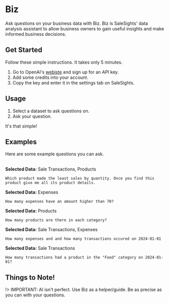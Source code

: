# Biz

Ask questions on your business data with Biz. Biz is SaleSights' data analysis assistant to allow business owners to gain useful insights and make informed business decisions.

## Get Started

Follow these simple instructions. It takes only 5 minutes.

1. Go to OpenAI's [webiste](https://openai.com/blog/openai-api) and sign up for an API key.
2. Add some credits into your account.
3. Copy the key and enter it in the settings tab on SaleSights.

## Usage

1. Select a dataset to ask questions on.
2. Ask your question.

It's that simple!

## Examples

Here are some example questions you can ask. <br><br>

**Selected Data:** Sale Transactions, Products
```Biz Query
Which product made the least sales by quantity. Once you find this product give me all its product details.
```

**Selected Data:** Expenses
```Biz Query
How many expenses have an amount higher than 70?
```

**Selected Data:** Products
```Biz Query
How many products are there in each category?
```

**Selected Data:** Sale Transactions, Expenses
```Biz Query
How many expenses and and how many transactions occured on 2024-01-01
```

**Selected Data:** Sale Transactions
```Biz Query
How many transactions had a product in the "Food" category on 2024-01-01?
```

## Things to Note!

!> IMPORTANT: AI isn't perfect. Use Biz as a helper/guide. Be as precise as you can with your questions.